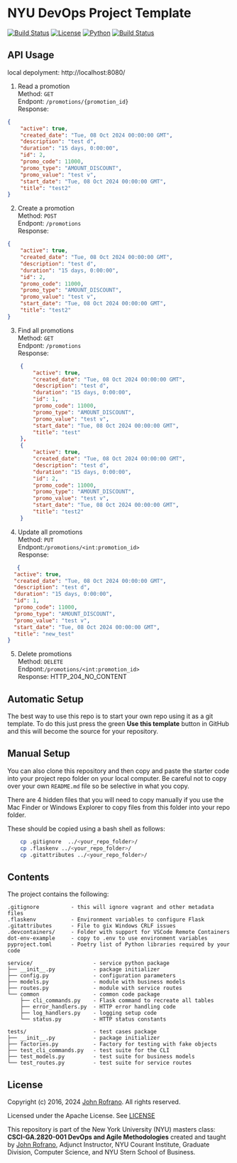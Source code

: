 # NYU DevOps Project Template

[![Build Status](https://github.com/CSCI-GA-2820-FA24-003/promotions/actions/workflows/ci.yml/badge.svg)](https://github.com/CSCI-GA-2820-FA24-003/promotions/actions)
[![License](https://img.shields.io/badge/License-Apache_2.0-blue.svg)](https://opensource.org/licenses/Apache-2.0)
[![Python](https://img.shields.io/badge/Language-Python-blue.svg)](https://python.org/)
[![Build Status](https://github.com/CSCI-GA-2820-FA24-003/promotions/actions/workflows/ci.yml/badge.svg)](https://github.com/CSCI-GA-2820-FA24-003/promotions/actions)

## API Usage
local depolyment: http://localhost:8080/
1. Read a promotion  
Method: `GET`  
Endpont: `/promotions/{promotion_id}`  
Response:  
```json
{
    "active": true,
    "created_date": "Tue, 08 Oct 2024 00:00:00 GMT",
    "description": "test d",
    "duration": "15 days, 0:00:00",
    "id": 2,
    "promo_code": 11000,
    "promo_type": "AMOUNT_DISCOUNT",
    "promo_value": "test v",
    "start_date": "Tue, 08 Oct 2024 00:00:00 GMT",
    "title": "test2"
}
```
2. Create a promotion   
Method: `POST`  
Endpont: `/promotions`  
Response:  
```json
{
    "active": true,
    "created_date": "Tue, 08 Oct 2024 00:00:00 GMT",
    "description": "test d",
    "duration": "15 days, 0:00:00",
    "id": 2,
    "promo_code": 11000,
    "promo_type": "AMOUNT_DISCOUNT",
    "promo_value": "test v",
    "start_date": "Tue, 08 Oct 2024 00:00:00 GMT",
    "title": "test2"
}
```
3. Find all promotions  
Method: `GET`  
Endpont: `/promotions`  
Response:  
```json
    {
        "active": true,
        "created_date": "Tue, 08 Oct 2024 00:00:00 GMT",
        "description": "test d",
        "duration": "15 days, 0:00:00",
        "id": 1,
        "promo_code": 11000,
        "promo_type": "AMOUNT_DISCOUNT",
        "promo_value": "test v",
        "start_date": "Tue, 08 Oct 2024 00:00:00 GMT",
        "title": "test"
    },
    {
        "active": true,
        "created_date": "Tue, 08 Oct 2024 00:00:00 GMT",
        "description": "test d",
        "duration": "15 days, 0:00:00",
        "id": 2,
        "promo_code": 11000,
        "promo_type": "AMOUNT_DISCOUNT",
        "promo_value": "test v",
        "start_date": "Tue, 08 Oct 2024 00:00:00 GMT",
        "title": "test2"
    }

```

4. Update all promotions  
Method: `PUT`  
  Endpont:`/promotions/<int:promotion_id> `  
  Response:
  ```json
     {     
    "active": true,
    "created_date": "Tue, 08 Oct 2024 00:00:00 GMT",
    "description": "test d",
    "duration": "15 days, 0:00:00",
    "id": 1,
    "promo_code": 11000,
    "promo_type": "AMOUNT_DISCOUNT",
    "promo_value": "test v",
    "start_date": "Tue, 08 Oct 2024 00:00:00 GMT",
    "title": "new_test"
}
```


5. Delete promotions  
Method: `DELETE`  
  Endpont:`/promotions/<int:promotion_id>`  
  Response: HTTP_204_NO_CONTENT



## Automatic Setup

The best way to use this repo is to start your own repo using it as a git template. To do this just press the green **Use this template** button in GitHub and this will become the source for your repository.

## Manual Setup

You can also clone this repository and then copy and paste the starter code into your project repo folder on your local computer. Be careful not to copy over your own `README.md` file so be selective in what you copy.

There are 4 hidden files that you will need to copy manually if you use the Mac Finder or Windows Explorer to copy files from this folder into your repo folder.

These should be copied using a bash shell as follows:

```bash
    cp .gitignore  ../<your_repo_folder>/
    cp .flaskenv ../<your_repo_folder>/
    cp .gitattributes ../<your_repo_folder>/
```

## Contents

The project contains the following:

```text
.gitignore          - this will ignore vagrant and other metadata files
.flaskenv           - Environment variables to configure Flask
.gitattributes      - File to gix Windows CRLF issues
.devcontainers/     - Folder with support for VSCode Remote Containers
dot-env-example     - copy to .env to use environment variables
pyproject.toml      - Poetry list of Python libraries required by your code

service/                   - service python package
├── __init__.py            - package initializer
├── config.py              - configuration parameters
├── models.py              - module with business models
├── routes.py              - module with service routes
└── common                 - common code package
    ├── cli_commands.py    - Flask command to recreate all tables
    ├── error_handlers.py  - HTTP error handling code
    ├── log_handlers.py    - logging setup code
    └── status.py          - HTTP status constants

tests/                     - test cases package
├── __init__.py            - package initializer
├── factories.py           - Factory for testing with fake objects
├── test_cli_commands.py   - test suite for the CLI
├── test_models.py         - test suite for business models
└── test_routes.py         - test suite for service routes
```

## License

Copyright (c) 2016, 2024 [John Rofrano](https://www.linkedin.com/in/JohnRofrano/). All rights reserved.

Licensed under the Apache License. See [LICENSE](LICENSE)

This repository is part of the New York University (NYU) masters class: **CSCI-GA.2820-001 DevOps and Agile Methodologies** created and taught by [John Rofrano](https://cs.nyu.edu/~rofrano/), Adjunct Instructor, NYU Courant Institute, Graduate Division, Computer Science, and NYU Stern School of Business.
